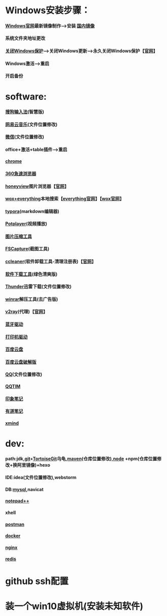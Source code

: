 # Windows安装步骤：
#### [Windows官网](https://www.microsoft.com/zh-cn/software-download/windows10)最新镜像制作-->安装 [国内镜像](https://msdn.itellyou.cn)
#### 系统文件夹地址更改
#### [关闭Windows保护](https://github.com/phoenixtree2poplar/release-tools-v2/releases/tag/关闭保护)-->关闭Windows更新-->永久关闭Windows保护【[官网](http://www.carrotchou.blog/27785.html)】
#### Windows激活-->重启
#### 开启备份
# software:
#### [搜狗输入法](https://pinyin.sogou.com/zhihui)(智慧版)
#### [网易云音乐](https://music.163.com)(文件位置修改)
#### [微信](https://weixin.qq.com)(文件位置修改)
#### office+激活+table插件-->重启
#### [chrome](https://www.google.cn/intl/zh-CN/chrome)
#### [360急速浏览器](https://browser.360.cn/ee)
#### [honeyview](https://github.com/phoenixtree2poplar/release-tools-v1/releases/tag/%E5%9B%BE%E7%89%87%E6%B5%8F%E8%A7%88%E5%99%A8)图片浏览器【[官网](https://honeyview.en.softonic.com/)】
#### [wox+everything](https://github.com/phoenixtree2poplar/release-tools-v1/releases/tag/everything文件搜索-wox软件搜索)本地搜索【[everything官网](https://everything.en.softonic.com/)】【[wox官网](http://www.wox.one/)】
#### [typora](https://www.typora.io/)(markdown编辑器)
#### [Potplayer](http://potplayer.org/)(视频播放)
#### [图片压缩工具](https://github.com/phoenixtree2poplar/release-tools-v2/releases/tag/jpg)
#### [FSCapture](https://github.com/phoenixtree2poplar/release-tools-v1/releases/tag/FSCapture)(截图工具)
#### [ccleaner](https://github.com/phoenixtree2poplar/release-tools-v2/releases/tag/ccleaner)(软件卸载工具-清理注册表)【[官网](https://www.ccleaner.com/)】
#### [软件下载工具](https://github.com/phoenixtree2poplar/release-tools-v2/releases/tag/software-download)(绿色清爽版)
#### [Thunder](https://github.com/phoenixtree2poplar/release-tools-v1/releases/tag/%E8%BF%85%E9%9B%B7%E6%9C%80%E7%AE%80%E7%89%88)迅雷下载(文件位置修改)
#### [winrar](https://github.com/phoenixtree2poplar/release-tools-v1/releases/tag/%E5%8E%8B%E7%BC%A9%E8%BD%AF%E4%BB%B6)解压工具(去广告版)
#### [v2ray](https://github.com/phoenixtree2poplar/release-tools-v2/releases/tag/v2rayN-Core)(代理)【[官网](https://github.com/v2ray/v2ray-core/releases)】
#### [蓝牙驱动](https://www.lulian.cn/download/list-122-cn.html)
#### [打印机驱动](https://support.hp.com/cn-zh/drivers/selfservice/hp-laserjet-pro-m1136-multifunction-printer-series/5094778)
#### [百度云盘](https://pan.baidu.com/download/)
#### [百度云盘破解版](http://pandownload.com/)
#### [QQ](https://im.qq.com/)(文件位置修改)
#### [QQTIM](https://tim.qq.com/)
#### [印象笔记](https://www.yinxiang.com/)
#### [有道笔记](http://note.youdao.com/download.html)
#### [xmind](https://www.xmind.cn/)
# dev:
#### path:jdk,[git](https://git-scm.com/)+[TortoiseGit](https://tortoisegit.org/download/)乌龟,[maven](https://archive.apache.org/dist/maven/maven-3/)(仓库位置修改),[node](http://nodejs.cn/) +npm(仓库位置修改+换阿里镜像)+hexo
#### IDE:idea(文件位置修改),webstorm
#### DB:[mysql](https://dev.mysql.com/downloads/mysql),navicat
#### [notepad++](https://notepad-plus.en.softonic.com/)
#### xhell
#### [postman](https://www.getpostman.com/)
#### [docker](https://hub.docker.com/editions/community/docker-ce-desktop-windows)
#### [nginx](http://nginx.org/en/download.html)
#### [redis](https://github.com/microsoftarchive/redis/releases)
# github  ssh配置
# 装一个win10虚拟机(安装未知软件)